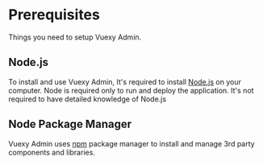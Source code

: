 
# Prerequisites

<box header>

Things you need to setup Vuexy Admin.

</box>

<box>

## Node.js

To install and use Vuexy Admin, It's required to install [Node.js](https://nodejs.org/) on your computer. Node is required only to run and deploy the application. It's not required to have detailed knowledge of Node.js

</box>

<box>

## Node Package Manager

Vuexy Admin uses [npm](https://www.npmjs.com/) package manager to install and manage 3rd party components and libraries.

</box>
